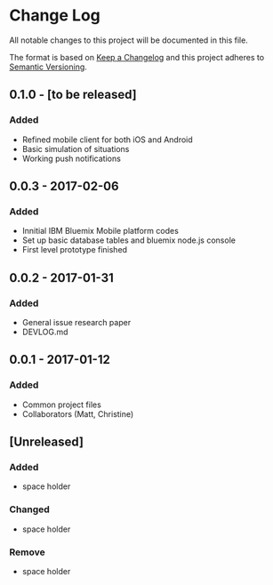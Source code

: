 # Change Log
All notable changes to this project will be documented in this file.

The format is based on [Keep a Changelog](http://keepachangelog.com/) 
and this project adheres to [Semantic Versioning](http://semver.org/).

## 0.1.0 - [to be released]
### Added
- Refined mobile client for both iOS and Android
- Basic simulation of situations
- Working push notifications

## 0.0.3 - 2017-02-06
### Added
- Innitial IBM Bluemix Mobile platform codes
- Set up basic database tables and bluemix node.js console
- First level prototype finished

## 0.0.2 - 2017-01-31
### Added
- General issue research paper
- DEVLOG.md

## 0.0.1 - 2017-01-12
### Added
- Common project files
- Collaborators (Matt, Christine)


## [Unreleased]
### Added
- space holder

### Changed
- space holder

### Remove
- space holder
